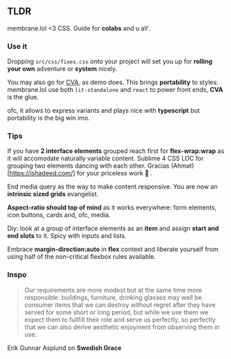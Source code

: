 
## TLDR

membrane.lol <3 CSS. Guide for **colabs** and u all'.


### Use it

Dropping `src/css/fixes.css` onto your project will set you up for **rolling your own** adventure or **system** nicely. 

You may also go for [CVA](https://cva.style/docs), as demo does. This brings **portability** to styles: membrane.lol use both `lit-standalone` and `react` to power front ends, **CVA** is the glue. 

ofc, it allows to express variants and plays nice with **typescript** but portability is the big win imo.

### Tips

If you have **2 interface elements** grouped reach first for **flex-wrap:wrap** as it will accomodate naturally variable content. Sublime 4 CSS LOC for grouping two elements dancing with each other. Gracias (Ahmat)[https://ishadeed.com/] for your priceless work 💐 . 

End media query as the way to make content responsive. You are now an **intrinsic sized grids** evangelist. 

**Aspect-ratio should top of mind** as it works everywhere: form elements, icon buttons, cards and, ofc, media. 
 
Diy: look at a group of interface elements as an **item** and assign **start and end slots** to it. Spicy with inputs and lists. 

Embrace **margin-direction:auto** in **flex** context and liberate yourself from using half of the non-critical flexbox rules available. 


### Inspo

> Our requirements are more modest but at the same time more responsible:
> buildings, furniture, drinking glasses may well be consumer items that
> we can destroy without regret after they have served for some short or
> long period, but while we use them we expect them to fullfill their role and serve us perfectly, so perfectly that we can also derive aesthetic
> enjoyment from observing them in use.

Erik Gunnar Asplund on **Swedish Grace**





